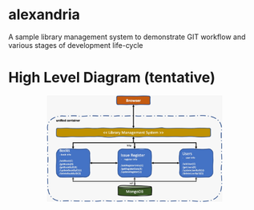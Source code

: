 # alexandria
A sample library management system to demonstrate GIT workflow and various stages of development life-cycle

# High Level Diagram (tentative)
<p align="center">
  <img src="hld.jpg" width="350" title="High Level Diagram">
</p>
